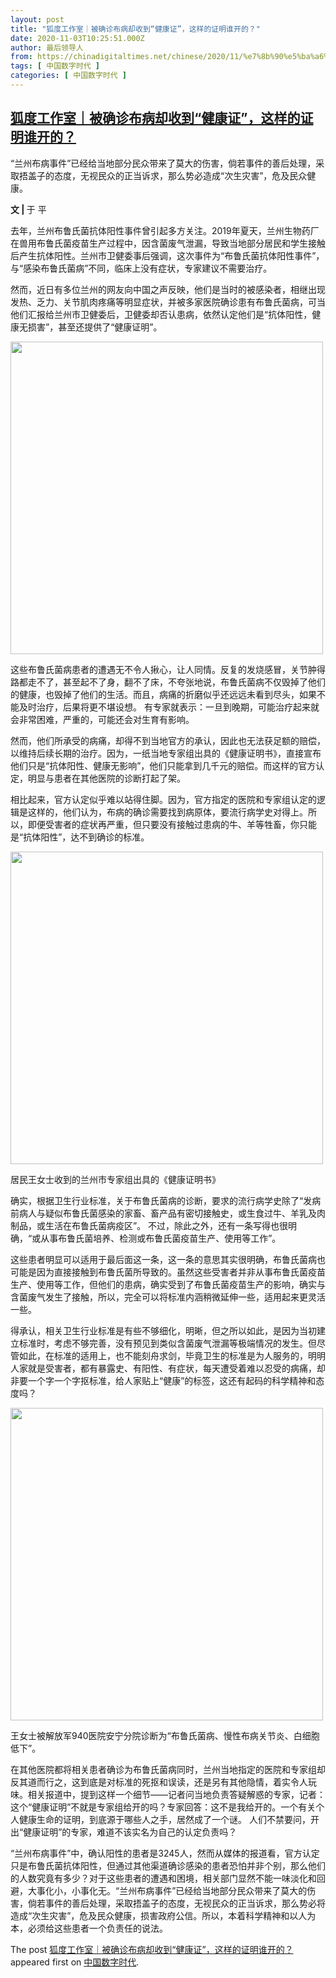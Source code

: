 ```yaml
---
layout: post
title: "狐度工作室｜被确诊布病却收到“健康证”，这样的证明谁开的？"
date: 2020-11-03T10:25:51.000Z
author: 最后领导人
from: https://chinadigitaltimes.net/chinese/2020/11/%e7%8b%90%e5%ba%a6%e5%b7%a5%e4%bd%9c%e5%ae%a4%ef%bd%9c%e8%a2%ab%e7%a1%ae%e8%af%8a%e5%b8%83%e7%97%85%e5%8d%b4%e6%94%b6%e5%88%b0%e5%81%a5%e5%ba%b7%e8%af%81%ef%bc%8c%e8%bf%99%e6%a0%b7/
tags: [ 中国数字时代 ]
categories: [ 中国数字时代 ]
---
```

<!--1604399151000-->
[狐度工作室｜被确诊布病却收到“健康证”，这样的证明谁开的？](https://chinadigitaltimes.net/chinese/2020/11/%e7%8b%90%e5%ba%a6%e5%b7%a5%e4%bd%9c%e5%ae%a4%ef%bd%9c%e8%a2%ab%e7%a1%ae%e8%af%8a%e5%b8%83%e7%97%85%e5%8d%b4%e6%94%b6%e5%88%b0%e5%81%a5%e5%ba%b7%e8%af%81%ef%bc%8c%e8%bf%99%e6%a0%b7/)
------

<div>
<p>“兰州布病事件”已经给当地部分民众带来了莫大的伤害，倘若事件的善后处理，采取捂盖子的态度，无视民众的正当诉求，那么势必造成“次生灾害”，危及民众健康。</p><p><strong>文 | </strong> 于 平</p><p>去年，兰州布鲁氏菌抗体阳性事件曾引起多方关注。2019年夏天，兰州生物药厂在兽用布鲁氏菌疫苗生产过程中，因含菌废气泄漏，导致当地部分居民和学生接触后产生抗体阳性。兰州市卫健委事后强调，这次事件为“布鲁氏菌抗体阳性事件”，与“感染布鲁氏菌病”不同，临床上没有症状，专家建议不需要治疗。</p><p>然而，近日有多位兰州的网友向中国之声反映，他们是当时的被感染者，相继出现发热、乏力、关节肌肉疼痛等明显症状，并被多家医院确诊患有布鲁氏菌病，可当他们汇报给兰州市卫健委后，卫健委却否认患病，依然认定他们是“抗体阳性，健康无损害”，甚至还提供了“健康证明”。</p><p><img src="https://chinadigitaltimes.net/chinese/files/2020/11/post-658941-5fa12f750b8a6.png" class="aligncenter" width="500" /></p><p>这些布鲁氏菌病患者的遭遇无不令人揪心，让人同情。反复的发烧感冒，关节肿得路都走不了，甚至起不了身，翻不了床，不夸张地说，布鲁氏菌病不仅毁掉了他们的健康，也毁掉了他们的生活。而且，病痛的折磨似乎还远远未看到尽头，如果不能及时治疗，后果将更不堪设想。 有专家就表示：一旦到晚期，可能治疗起来就会非常困难，严重的，可能还会对生育有影响。</p><p>然而，他们所承受的病痛，却得不到当地官方的承认，因此也无法获足额的赔偿，以维持后续长期的治疗。因为，一纸当地专家组出具的《健康证明书》，直接宣布他们只是“抗体阳性、健康无影响”，他们只能拿到几千元的赔偿。而这样的官方认定，明显与患者在其他医院的诊断打起了架。</p><p>相比起来，官方认定似乎难以站得住脚。因为，官方指定的医院和专家组认定的逻辑是这样的，他们认为，布病的确诊需要找到病原体，要流行病学史对得上。所以，即便受害者的症状再严重，但只要没有接触过患病的牛、羊等牲畜，你只能是“抗体阳性”，达不到确诊的标准。</p><p><img src="https://chinadigitaltimes.net/chinese/files/2020/11/post-658941-5fa12f77bf8cb.png" class="aligncenter" width="500" /></p><p>居民王女士收到的兰州市专家组出具的《健康证明书》</p><p>确实，根据卫生行业标准，关于布鲁氏菌病的诊断，要求的流行病学史除了“发病前病人与疑似布鲁氏菌感染的家畜、畜产品有密切接触史，或生食过牛、羊乳及肉制品，或生活在布鲁氏菌病疫区”。 不过，除此之外，还有一条写得也很明确，“或从事布鲁氏菌培养、检测或布鲁氏菌疫苗生产、使用等工作”。</p><p>这些患者明显可以适用于最后面这一条，这一条的意思其实很明确，布鲁氏菌病也可能是因为直接接触到布鲁氏菌所导致的。虽然这些受害者并非从事布鲁氏菌疫苗生产、使用等工作，但他们的患病，确实受到了布鲁氏菌疫苗生产的影响，确实与含菌废气发生了接触，所以，完全可以将标准内涵稍微延伸一些，适用起来更灵活一些。</p><p>得承认，相关卫生行业标准是有些不够细化，明晰，但之所以如此，是因为当初建立标准时，考虑不够完善，没有预见到类似含菌废气泄漏等极端情况的发生。但尽管如此，在标准的适用上，也不能刻舟求剑，毕竟卫生的标准是为人服务的，明明人家就是受害者，都有暴露史、有阳性、有症状，每天遭受着难以忍受的病痛，却非要一个字一个字抠标准，给人家贴上“健康”的标签，这还有起码的科学精神和态度吗？</p><p><img src="https://chinadigitaltimes.net/chinese/files/2020/11/post-658941-5fa12f7a78f44.png" class="aligncenter" width="500" /></p><p>王女士被解放军940医院安宁分院诊断为“布鲁氏菌病、慢性布病关节炎、白细胞低下”。</p><p>在其他医院都将相关患者确诊为布鲁氏菌病同时，兰州当地指定的医院和专家组却反其道而行之，这到底是对标准的死抠和误读，还是另有其他隐情，着实令人玩味。相关报道中，提到这样一个细节——记者问当地负责答疑解惑的专家，记者： 这个“健康证明”不就是专家组给开的吗？专家回答：这不是我给开的。一个有关个人健康生命的证明，到底源于哪些人之手，居然成了一个谜。 人们不禁要问，开出“健康证明”的专家，难道不该实名为自己的认定负责吗？</p><p>“兰州布病事件”中，确认阳性的患者是3245人，然而从媒体的报道看，官方认定只是布鲁氏菌抗体阳性，但通过其他渠道确诊感染的患者恐怕并非个别，那么他们的人数究竟有多少？对于这些患者的遭遇和困境，相关部门显然不能一味淡化和回避，大事化小，小事化无。“兰州布病事件”已经给当地部分民众带来了莫大的伤害，倘若事件的善后处理，采取捂盖子的态度，无视民众的正当诉求，那么势必将造成“次生灾害”，危及民众健康，损害政府公信。所以，本着科学精神和以人为本，必须给这些患者一个负责任的说法。</p><p>The post <a rel="nofollow" href="https://chinadigitaltimes.net/chinese/2020/11/%e7%8b%90%e5%ba%a6%e5%b7%a5%e4%bd%9c%e5%ae%a4%ef%bd%9c%e8%a2%ab%e7%a1%ae%e8%af%8a%e5%b8%83%e7%97%85%e5%8d%b4%e6%94%b6%e5%88%b0%e5%81%a5%e5%ba%b7%e8%af%81%ef%bc%8c%e8%bf%99%e6%a0%b7/">狐度工作室｜被确诊布病却收到“健康证”，这样的证明谁开的？</a> appeared first on <a rel="nofollow" href="https://chinadigitaltimes.net/chinese">中国数字时代</a>.</p>
</div>
